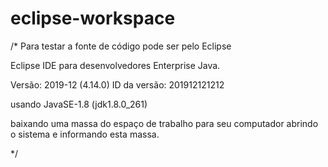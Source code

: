 # eclipse-workspace
/* 
Para testar a fonte de código pode ser pelo Eclipse

Eclipse IDE para desenvolvedores Enterprise Java.

Versão: 2019-12 (4.14.0)
ID da versão: 201912121212

usando JavaSE-1.8 (jdk1.8.0_261)

baixando uma massa do espaço de trabalho para seu computador
abrindo o sistema e informando esta massa.

*/
